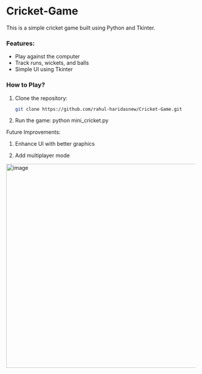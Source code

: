 # Cricket-Game

This is a simple cricket game built using Python and Tkinter.

### Features:
- Play against the computer
- Track runs, wickets, and balls
- Simple UI using Tkinter

### How to Play?
1. Clone the repository:  
   ```bash
   git clone https://github.com/rahul-haridasnew/Cricket-Game.git
2. Run the game:
    python mini_cricket.py   


Future Improvements:
1) Enhance UI with better graphics

2) Add multiplayer mode


<img width="542" alt="image" src="https://github.com/user-attachments/assets/ec98131f-4d20-4b47-be93-fdec08154fee" />
